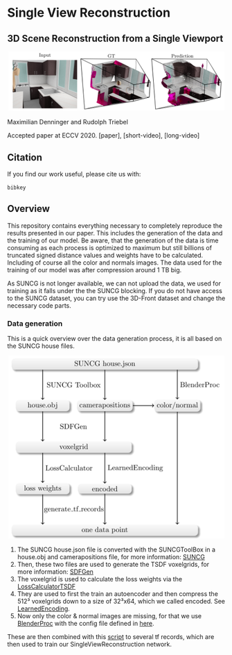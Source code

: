 # Single View Reconstruction

## 3D Scene Reconstruction from a Single Viewport

<p align="center">
<img src="readme.jpg" alt="data overview image" width=500>
</p>

Maximilian Denninger and Rudolph Triebel

Accepted paper at ECCV 2020. [paper], [short-video], [long-video]

## Citation

If you find our work useful, please cite us with: 

```
bibkey
```

## Overview

This repository contains everything necessary to completely reproduce the results presented in our paper. 
This includes the generation of the data and the training of our model.
Be aware, that the generation of the data is time consuming as each process is optimized to maximum but still billions of truncated signed distance values and weights have to be calculated.
Including of course all the color and normals images. 
The data used for the training of our model was after compression around 1 TB big. 

As SUNCG is not longer available, we can not upload the data, we used for training as it falls under the the SUNCG blocking.
If you do not have access to the SUNCG dataset, you can try use the 3D-Front dataset and change the necessary code parts.

### Data generation

This is a quick overview over the data generation process, it is all based on the SUNCG house files.

<p align="center">
<img src="data_overview.png" alt="data overview image" width=500>
</p>

1. The SUNCG house.json file is converted with the SUNCGToolBox in a house.obj and camerapositions file, for more information: [SUNCG](SUNCG)
2. Then, these two files are used to generate the TSDF voxelgrids, for more information: [SDFGen](SDFGen)
3. The voxelgrid is used to calculate the loss weights via the [LossCalculatorTSDF](LossCalculatorTSDF)
4. They are used to first the train an autoencoder and then compress the 512³ voxelgrids down to a size of 32³x64, which we called encoded. See [LearnedEncoding](LearnedEncoding).
5. Now only the color & normal images are missing, for that we use [BlenderProc](https://github.com/DLR-RM/BlenderProc) with the config file defined in [here](BlenderProc).

These are then combined with this [script](SingleViewReconstruction/generate_tf_records.py) to several tf records, which are then used to train our SingleViewReconstruction network.


